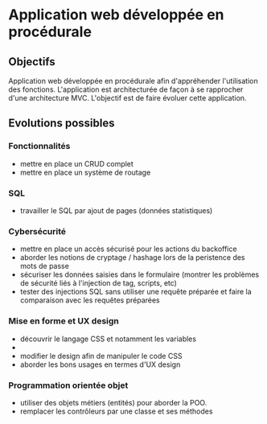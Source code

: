 # Application web développée en procédurale

## Objectifs
Application web développée en procédurale afin d'appréhender l'utilisation des fonctions. L'application est architecturée de façon à se rapprocher d'une architecture MVC.
L'objectif est de faire évoluer cette application.

## Evolutions possibles

### Fonctionnalités
* mettre en place un CRUD complet
* mettre en place un système de routage

### SQL
* travailler le SQL par ajout de pages (données statistiques)

### Cybersécurité
* mettre en place un accès sécurisé pour les actions du backoffice 
* aborder les notions de cryptage / hashage lors de la peristence des mots de passe
* sécuriser les données saisies dans le formulaire (montrer les problèmes  de sécurité liés à l'injection de tag, scripts, etc)
* tester des injections SQL sans utiliser une requête préparée et faire la comparaison avec les requêtes préparées


### Mise en forme et UX design
* découvrir le langage CSS et notamment les variables
* 
* modifier le design afin de manipuler le code CSS
* aborder les bons usages en termes d'UX design

### Programmation orientée objet
* utiliser des objets métiers (entités) pour aborder la POO.
* remplacer les contrôleurs par une classe et ses méthodes



